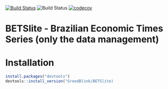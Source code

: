 [![Build Status](https://travis-ci.org/GreedBlink/BETSlite.svg?branch=master)](https://travis-ci.org/GreedBlink/BETSlite) 
![Build Status](https://ci.appveyor.com/api/projects/status/github/GREEDBlink/BETSlite?branch=master&svg=true)
[![codecov](https://codecov.io/gh/GreedBlink/BETSlite/branch/master/graph/badge.svg)](https://codecov.io/gh/GreedBlink/BETSlite)

# BETSlite - Brazilian Economic Times Series (only the data management)

# Installation

```R
install.packages("devtools")
devtools::install_version("GreedBlink/BETSlite)
```
